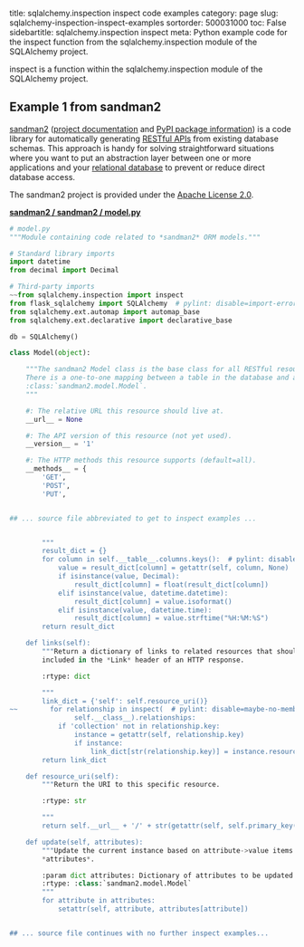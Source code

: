 title: sqlalchemy.inspection inspect code examples
category: page
slug: sqlalchemy-inspection-inspect-examples
sortorder: 500031000
toc: False
sidebartitle: sqlalchemy.inspection inspect
meta: Python example code for the inspect function from the sqlalchemy.inspection module of the SQLAlchemy project.


inspect is a function within the sqlalchemy.inspection module of the SQLAlchemy project.


## Example 1 from sandman2
[sandman2](https://github.com/jeffknupp/sandman2)
([project documentation](https://sandman2.readthedocs.io/en/latest/)
and
[PyPI package information](https://pypi.org/project/sandman2/))
is a code library for automatically generating
[RESTful APIs](/application-programming-interfaces.html) from
existing database schemas. This approach is handy for solving
straightforward situations where you want to put an abstraction
layer between one or more applications and your
[relational database](/databases.html) to prevent or reduce
direct database access.

The sandman2 project is provided under the
[Apache License 2.0](https://github.com/jeffknupp/sandman2/blob/master/LICENSE).

[**sandman2 / sandman2 / model.py**](https://github.com/jeffknupp/sandman2/blob/master/sandman2/./model.py)

```python
# model.py
"""Module containing code related to *sandman2* ORM models."""

# Standard library imports
import datetime
from decimal import Decimal

# Third-party imports
~~from sqlalchemy.inspection import inspect
from flask_sqlalchemy import SQLAlchemy  # pylint: disable=import-error,no-name-in-module
from sqlalchemy.ext.automap import automap_base
from sqlalchemy.ext.declarative import declarative_base

db = SQLAlchemy()

class Model(object):

    """The sandman2 Model class is the base class for all RESTful resources.
    There is a one-to-one mapping between a table in the database and a
    :class:`sandman2.model.Model`.
    """

    #: The relative URL this resource should live at.
    __url__ = None

    #: The API version of this resource (not yet used).
    __version__ = '1'

    #: The HTTP methods this resource supports (default=all).
    __methods__ = {
        'GET',
        'POST',
        'PUT',


## ... source file abbreviated to get to inspect examples ...


        """
        result_dict = {}
        for column in self.__table__.columns.keys():  # pylint: disable=no-member
            value = result_dict[column] = getattr(self, column, None)
            if isinstance(value, Decimal):
                result_dict[column] = float(result_dict[column])
            elif isinstance(value, datetime.datetime):
                result_dict[column] = value.isoformat()
            elif isinstance(value, datetime.time):
                result_dict[column] = value.strftime("%H:%M:%S")
        return result_dict

    def links(self):
        """Return a dictionary of links to related resources that should be
        included in the *Link* header of an HTTP response.

        :rtype: dict

        """
        link_dict = {'self': self.resource_uri()}
~~        for relationship in inspect(  # pylint: disable=maybe-no-member
                self.__class__).relationships:
            if 'collection' not in relationship.key:
                instance = getattr(self, relationship.key)
                if instance:
                    link_dict[str(relationship.key)] = instance.resource_uri()
        return link_dict

    def resource_uri(self):
        """Return the URI to this specific resource.

        :rtype: str

        """
        return self.__url__ + '/' + str(getattr(self, self.primary_key()))

    def update(self, attributes):
        """Update the current instance based on attribute->value items in
        *attributes*.

        :param dict attributes: Dictionary of attributes to be updated
        :rtype: :class:`sandman2.model.Model`
        """
        for attribute in attributes:
            setattr(self, attribute, attributes[attribute])


## ... source file continues with no further inspect examples...


```

